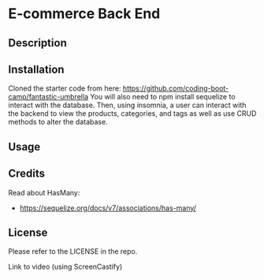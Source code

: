 # E-commerce Back End

## Description 

## Installation
Cloned the starter code from here: https://github.com/coding-boot-camp/fantastic-umbrella
You will also need to npm install sequelize to interact with the database. Then, using insomnia, a user can interact with the backend to view the products, categories, and tags as well as use CRUD methods to alter the database.

## Usage

## Credits
Read about HasMany:
* https://sequelize.org/docs/v7/associations/has-many/ 

## License
Please refer to the LICENSE in the repo.


Link to video (using ScreenCastify)

